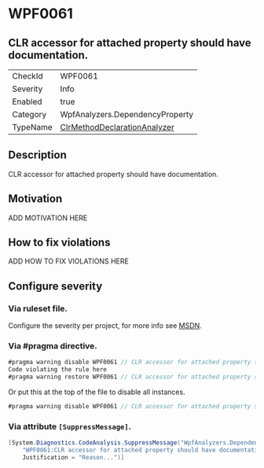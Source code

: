 # WPF0061
## CLR accessor for attached property should have documentation.

<!-- start generated table -->
<table>
<tr>
  <td>CheckId</td>
  <td>WPF0061</td>
</tr>
<tr>
  <td>Severity</td>
  <td>Info</td>
</tr>
<tr>
  <td>Enabled</td>
  <td>true</td>
</tr>
<tr>
  <td>Category</td>
  <td>WpfAnalyzers.DependencyProperty</td>
</tr>
<tr>
  <td>TypeName</td>
  <td><a href="https://github.com/DotNetAnalyzers/WpfAnalyzers/blob/master/WpfAnalyzers.Analyzers/ClrMethodDeclarationAnalyzer.cs">ClrMethodDeclarationAnalyzer</a></td>
</tr>
</table>
<!-- end generated table -->

## Description

CLR accessor for attached property should have documentation.

## Motivation

ADD MOTIVATION HERE

## How to fix violations

ADD HOW TO FIX VIOLATIONS HERE

<!-- start generated config severity -->
## Configure severity

### Via ruleset file.

Configure the severity per project, for more info see [MSDN](https://msdn.microsoft.com/en-us/library/dd264949.aspx).

### Via #pragma directive.
```C#
#pragma warning disable WPF0061 // CLR accessor for attached property should have documentation.
Code violating the rule here
#pragma warning restore WPF0061 // CLR accessor for attached property should have documentation.
```

Or put this at the top of the file to disable all instances.
```C#
#pragma warning disable WPF0061 // CLR accessor for attached property should have documentation.
```

### Via attribute `[SuppressMessage]`.

```C#
[System.Diagnostics.CodeAnalysis.SuppressMessage("WpfAnalyzers.DependencyProperty", 
    "WPF0061:CLR accessor for attached property should have documentation.", 
    Justification = "Reason...")]
```
<!-- end generated config severity -->